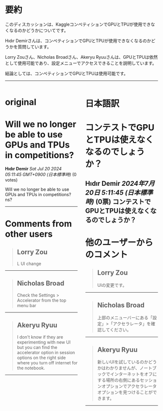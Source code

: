 # 要約 
このディスカッションは、KaggleコンペティションでGPUとTPUが使用できなくなるのかどうかについてです。

Hıdır Demirさんは、コンペティションでGPUとTPUが使用できなくなるのかどうかを質問しています。

Lorry Zouさん、Nicholas Broadさん、Akeryu Ryuuさんは、GPUとTPUは依然として使用可能であり、設定メニューでアクセスできることを説明しています。 

結論としては、コンペティションでGPUとTPUは使用可能です。 


---


<style>
.column-left{
  float: left;
  width: 47.5%;
  text-align: left;
}
.column-right{
  float: right;
  width: 47.5%;
  text-align: left;
}
.column-one{
  float: left;
  width: 100%;
  text-align: left;
}
</style>


<div class="column-left">

# original

# Will we no longer be able to use GPUs and TPUs in competitions?

**Hıdır Demir** *Sat Jul 20 2024 05:11:45 GMT+0900 (日本標準時)* (0 votes)

Will we no longer be able to use GPUs and TPUs in competitions?ns?  



---

 # Comments from other users

> ## Lorry Zou
> 
> L UI change 
> 
> 
> 


---

> ## Nicholas Broad
> 
> Check the Settings > Accelerator from the top menu bar
> 
> 
> 


---

> ## Akeryu Ryuu
> 
> I don't know if they are experimenting with new UI but you can find the accelerator option in session options on the right side where you turn off internet for the notebook. 
> 
> 
> 


---



</div>
<div class="column-right">

# 日本語訳

# コンテストでGPUとTPUは使えなくなるのでしょうか？
**Hıdır Demir** *2024年7月20日 5:11:45 (日本標準時)* (0票)
コンテストでGPUとTPUは使えなくなるのでしょうか？
---
# 他のユーザーからのコメント
> ## Lorry Zou
> 
> UIの変更です。
> 
> 
> 
---
> ## Nicholas Broad
> 
> 上部のメニューバーにある「設定」>「アクセラレータ」を確認してください。
> 
> 
> 
---
> ## Akeryu Ryuu
> 
> 新しいUIを試しているのかどうかはわかりませんが、ノートブックでインターネットをオフにする場所の右側にあるセッションオプションでアクセラレータオプションを見つけることができます。
> 
> 
> 
--- 



</div>